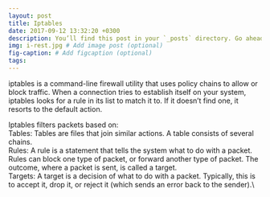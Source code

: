 ```yaml
---
layout: post
title: Iptables
date: 2017-09-12 13:32:20 +0300
description: You’ll find this post in your `_posts` directory. Go ahead and edit it and re-build the site to see your changes. # Add post description (optional)
img: i-rest.jpg # Add image post (optional)
fig-caption: # Add figcaption (optional)
tags: 
---
```

iptables is a command-line firewall utility that uses policy chains to allow or block traffic. When a connection tries to establish itself on your system, iptables looks for a rule in its list to match it to. If it doesn’t find one, it resorts to the default action.

Iptables filters packets based on:\
    Tables: Tables are files that join similar actions. A table consists of several chains.\
    Rules: A rule is a statement that tells the system what to do with a packet. Rules can block one type of packet, or forward another type of packet. The                                             outcome, where a packet is sent, is called a target.\
    Targets: A target is a decision of what to do with a packet. Typically, this is to accept it, drop it, or reject it (which sends an error back to the sender).\
